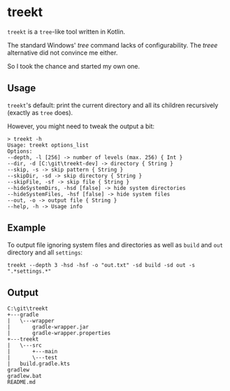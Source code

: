 # treekt

`treekt` is a `tree`-like tool written in Kotlin.

The standard Windows' _tree_ command lacks of configurability.
The _treee_ alternative did not convince me either.

So I took the chance and started my own one.

## Usage

`treekt`'s default: print the current directory and all its children recursively (exactly as `tree` does).

However, you might need to tweak the output a bit:

    > treekt -h
    Usage: treekt options_list
    Options:
    --depth, -l [256] -> number of levels (max. 256) { Int }
    --dir, -d [C:\git\treekt-dev] -> directory { String }
    --skip, -s -> skip pattern { String }
    --skipDir, -sd -> skip directory { String }
    --skipFile, -sf -> skip file { String }
    --hideSystemDirs, -hsd [false] -> hide system directories
    --hideSystemFiles, -hsf [false] -> hide system files
    --out, -o -> output file { String }
    --help, -h -> Usage info

## Example

To output file ignoring system files and directories as well as `build` and `out` directory and all `settings`:

    treekt --depth 3 -hsd -hsf -o "out.txt" -sd build -sd out -s ".*settings.*"

## Output

    C:\git\treekt
    +---gradle
    |   \---wrapper
    |       gradle-wrapper.jar
    |       gradle-wrapper.properties
    +---treekt
    |   \---src
    |       +---main
    |       \---test
    |   build.gradle.kts
    gradlew
    gradlew.bat
    README.md
